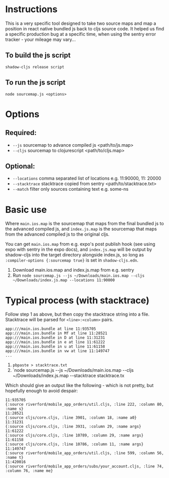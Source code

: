 # Instructions

This is a very specific tool designed to take two source maps and map a position in react native bundled js back to cljs source code. It helped us find a specific production bug at a specific time, when using the sentry error tracker - your mileage may vary...

## To build the js script
`shadow-cljs release script`

## To run the js script
`node sourcemap.js <options>`

# Options

## Required:

  * `--js` sourcemap to advance compiled js <path/to/js.map>
  * `--cljs` sourcemap to clojurescript <path/to/cljs.map>

## Optional:
  * `--locations` comma separated list of locations e.g. 11:90000, 11: 20000
  * `--stacktrace` stacktrace copied from sentry <path/to/stacktrace.txt>
  * `--match` filter only sources containing text e.g. some-ns

# Basic use
Where `main.ios.map` is the sourcemap that maps from the final bundled js to the advanced compiled js,
and `index.js.map` is the sourcemap that maps from the advanced compiled js to the original cljs.

You can get `main.ios.map` from e.g. expo's post publish hook (see using expo with sentry in the expo docs), and `index.js.map` will be output by shadow-cljs into the target directory alongside index.js, so long as `:compiler-options {:sourcemap true}` is set in `shadow-cljs.edn`.

1. Download main.ios.map and index.js.map from e.g. sentry
2. Run `node sourcemap.js --js ~/Downloads/main.ios.map --cljs ~/Downloads/index.js.map --locations 11:90000`

# Typical process (with stacktrace)

Follow step 1 as above, but then copy the stacktrace string into a file.
Stacktrace will be parsed for `<line>:<column>` pairs.

```
app:///main.ios.bundle at line 11:935705
app:///main.ios.bundle in Mf at line 11:28521
app:///main.ios.bundle in D at line 11:31231
app:///main.ios.bundle in e at line 11:61222
app:///main.ios.bundle in u at line 11:61158
app:///main.ios.bundle in vw at line 11:149747
...

```
1. `pbpaste > stacktrace.txt`
2. `node sourcemap.js --js ~/Downloads/main.ios.map --cljs ~/Downloads/index.js.map --stacktrace stacktrace.tx

Which should give an output like the following - which is not pretty, but hopefully enough to avoid despair:

```
11:935705
{:source riverford/mobile_app_orders/util.cljs, :line 222, :column 80, :name s}
11:28521
{:source cljs/core.cljs, :line 3901, :column 18, :name a0}
11:31231
{:source cljs/core.cljs, :line 3931, :column 29, :name args}
11:61222
{:source cljs/core.cljs, :line 10789, :column 29, :name args}
11:61158
{:source cljs/core.cljs, :line 10786, :column 11, :name args}
11:149747
{:source riverford/mobile_app_orders/util.cljs, :line 599, :column 56, :name t}
11:420016
{:source riverford/mobile_app_orders/subs/your_account.cljs, :line 74, :column 76, :name me}
```
